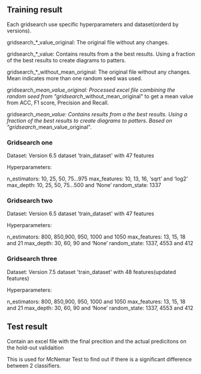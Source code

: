  ## Training result

Each gridsearch use specific hyperparameters and dataset(orderd by versions).

gridsearch_*_value_original: The original file without any changes.

gridsearch_*_value: Contains results from a the best results. Using a fraction of the best results
to create diagrams to patters.

gridsearch_*_without_mean_original: The original file without any changes. Mean indicates more than
one random seed was used.

gridsearch_*_mean_value_original: Processed excel file combining the random seed from "gridsearch_*_without_mean_original"
to get a mean value from ACC, F1 score, Precision and Recall. 

gridsearch_*_mean_value: Contains results from a the best results. Using a fraction of the best results
to create diagrams to patters. Based on "gridsearch_*_mean_value_original".

### Gridsearch one

Dataset: Version 6.5 dataset 'train_dataset' with 47 features

Hyperparameters:

n_estimators: 	10, 25, 50, 75...975
max_features: 	10, 13, 16, ‘sqrt’ and ‘log2’
max_depth: 	10, 25, 50, 75...500 and ‘None’
random_state: 	1337

### Gridsearch two

Dataset: Version 6.5 dataset 'train_dataset' with 47 features

Hyperparameters:

n_estimators: 	800, 850,900, 950, 1000 and 1050
max_features:	13, 15, 18 and 21
max_depth:	30, 60, 90 and ‘None’
random_state: 	1337, 4553 and 412

### Gridsearch three

Dataset: Version 7.5 dataset 'train_dataset' with 48 features(updated features)

Hyperparameters:

n_estimators: 	800, 850,900, 950, 1000 and 1050
max_features:	13, 15, 18 and 21
max_depth:	30, 60, 90 and ‘None’
random_state: 	1337, 4553 and 412


 ## Test result

Contain an excel file with the final precition and the actual predicitons on the hold-out validaition

This is used for McNemar Test to find out if there is a significant difference between 2 classifiers.

